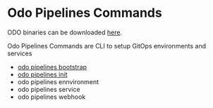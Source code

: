 # Odo Pipelines Commands

ODO binaries can be downloaded [here](bin).

Odo Pipelines Commands are CLI to setup GitOps environments and services

* [odo pipelines bootstrap](bootstrap/bootstrap.md)
* [odo pipelines init](init/init.md)
* odo pipelines ennvironment
* odo pipelines service
* odo pipelines webhook


